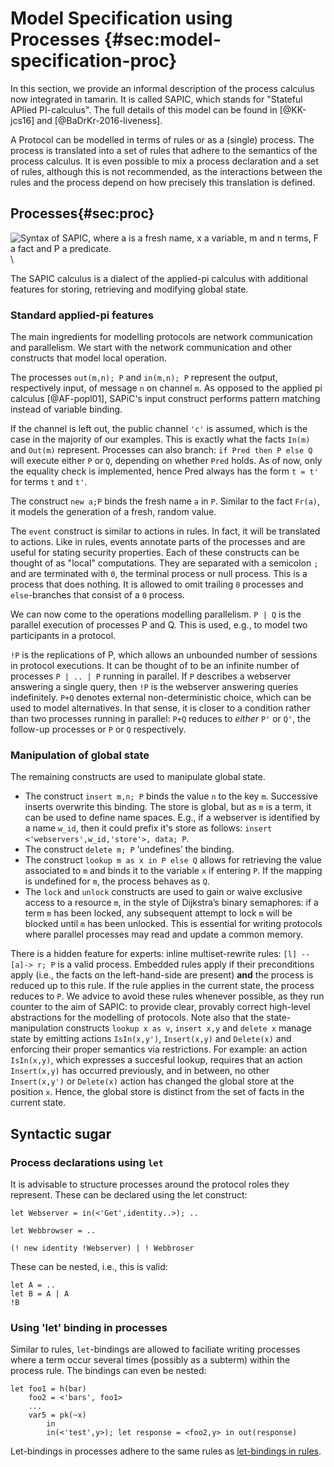 
Model Specification using Processes {#sec:model-specification-proc} 
===================

In this section, we provide an informal description of the process calculus now
integrated in tamarin. It is called SAPIC, which stands for "Stateful APlied
PI-calculus".
The full details of this model can be found
in [@KK-jcs16] and [@BaDrKr-2016-liveness].


A Protocol can be modelled in terms of rules or as a (single) process. The
process is translated into a set of rules that adhere to the semantics of the
process calculus.  It is even possible to mix a process declaration and a set
of rules, although this is not recommended, as the interactions between the
rules and the process depend on how precisely this translation is defined.

Processes{#sec:proc}
-----

![Syntax of SAPIC, where a is a fresh name, x a variable, m and n terms,
F a fact and P a predicate.](../images/sapic-overview.png)\

The SAPIC calculus is a dialect of the applied-pi calculus with additional
features for storing, retrieving and modifying global state. 

### Standard applied-pi features

The main ingredients for modelling protocols are network communication and
parallelism. We start with the network communication and other constructs that
model local operation. 

The processes `out(m,n); P` and `in(m,n); P` represent the output, respectively
input, of message `n` on channel `m`. As opposed to the applied pi calculus
[@AF-popl01], SAPiC's input construct performs pattern matching instead of
variable binding. 

<!--
TODO example here
--> 

If the channel is left out, the public channel `'c'` is assumed, which is the
case in the majority of our examples. This is exactly what the facts `In(m)` and
`Out(m)` represent. Processes can also branch: 
`if Pred then P else Q` will execute either `P` or `Q`, depending on whether `Pred` holds.
As of now, only the equality check is implemented, hence Pred always has the
form `t = t'` for terms `t` and `t'`.

The construct `new a;P` binds the fresh name `a` in `P`. Similar to the fact
`Fr(a)`, it models the generation of a fresh, random value.

The `event` construct is similar to actions in rules. In fact, it will be translated
to actions. Like in rules, events  annotate parts of the processes and are
useful for stating security properties. Each of these constructs can be thought
of as "local" computations. They are separated with a semicolon `;` and are terminated with
`0`,  the terminal process or null process. This is a process that does nothing.
It is allowed to omit trailing `0` processes and `else`-branches that consist of a `0` process. 

We can now come to the operations modelling parallelism. 
`P | Q` is the parallel execution of processes
P and Q. This is used, e.g., to model two participants in a protocol.

`!P` is the replications of P, which allows an unbounded number of sessions in
protocol executions. It can be thought of to be an infinite number of processes
`P | .. | P` running in parallel. If `P` describes a webserver answering
a single query, then `!P` is the webserver answering queries indefinitely. 
`P+Q` denotes external non-deterministic choice, which can be used to model
alternatives. In that sense, it is closer to a condition rather than two
processes running in parallel: `P+Q` reduces to 
*either* `P'` or `Q'`, the follow-up processes or `P` or `Q` respectively.


### Manipulation of global state

The remaining constructs are used to manipulate global state. 

- The construct `insert m,n; P` binds the value `n` to the key `m`. Successive
  inserts overwrite this binding. The store is global, but as `m` is a term, it
  can be used to define name spaces. E.g., if a webserver is identified by
  a name `w_id`, then it could prefix it's store as follows:
  `insert <'webservers',w_id,'store'>, data; P`. 
- The construct `delete m; P` ‘undefines’ the binding.
- The construct `lookup m as x in P else Q` allows for retrieving the value associated to `m` and binds it to the variable `x` if entering `P`. If the mapping is undefined for `m`, the process behaves as `Q`. 
- The `lock` and `unlock` constructs are used to gain or waive exclusive access
  to a resource `m`, in the style of Dijkstra’s binary semaphores: if a term
  `m` has been locked, any subsequent attempt to lock `m` will be blocked until
  `m` has been unlocked. This is essential for writing protocols where parallel
  processes may read and update a common memory.

There is a hidden feature for experts: inline multiset-rewrite rules:  `[l]
--[a]-> r; P` is a valid process. Embedded rules apply if their preconditions
apply (i.e., the facts on the left-hand-side are present) **and** the process
is reduced up to this rule.  If the rule applies in the current state, the
process reduces to `P`.  We advice to avoid these rules whenever possible, as
they run counter to the aim of SAPIC: to provide clear, provably correct
high-level abstractions for the modelling of protocols.
Note also that the state-manipulation constructs `lookup x as v`, `insert x,y`
and `delete x` manage state by emitting actions `IsIn(x,y')`, `Insert(x,y)` and
`Delete(x)` and enforcing their proper semantics via restrictions. For example:
an action `IsIn(x,y)`, which expresses a succesful lookup, requires that
an action `Insert(x,y)` has occurred previously, and in between, no other
`Insert(x,y')` or `Delete(x)` action has changed the global store at the position `x`. Hence,
the global store is distinct from the set of facts in the current state.

## Syntactic sugar

### Process declarations using `let`

It is advisable to structure processes around the protocol roles they
represent. These can be declared using the let construct:

```
let Webserver = in(<'Get',identity..>); ..

let Webbrowser = ..

(! new identity !Webserver) | ! Webbroser
```

These can be nested, i.e., this is valid:

```
let A = ..
let B = A | A
!B
```

### Using 'let' binding in processes

Similar to rules, `let`-bindings are allowed to faciliate writing processes
where a term occur several times (possibly as a subterm) within the process
rule. The bindings can even be nested:
```
let foo1 = h(bar)
    foo2 = <'bars', foo1>
    ...
    var5 = pk(~x)
		in
		in(<'test',y>); let response = <foo2,y> in out(response)
```
Let-bindings in processes adhere to the same rules as [let-bindings in
rules](#sec:let-rules).

